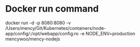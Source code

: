 
# Docker run command

docker run -d -p 8080:8080 -v /Users/mency/Git/Kubernetes/containers/node-app/config/:/opt/webapp/config:ro -e NODE_ENV=production mencywoo/mency-nodejs
